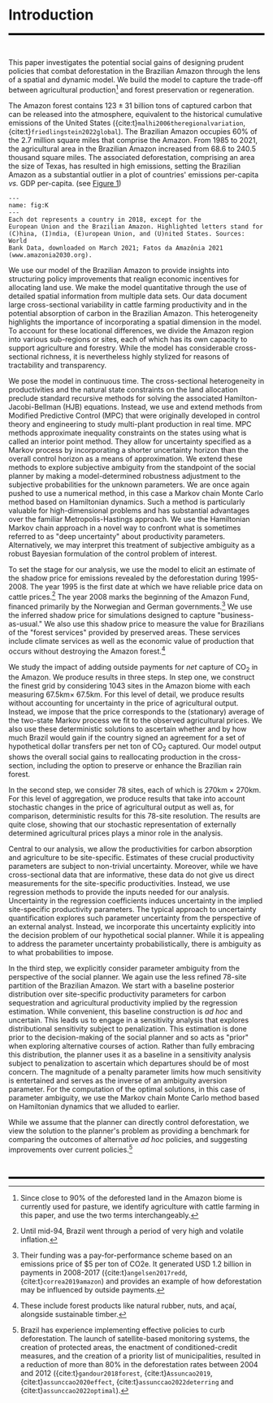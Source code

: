 

# Introduction

<hr style="height:4px; background-color:black; border:none;">

<br>

This paper investigates the potential social gains of designing prudent
policies that combat deforestation in the Brazilian Amazon through the
lens of a spatial and dynamic model. We build the model to capture the
trade-off between agricultural production[^2] and forest preservation or
regeneration.

The Amazon forest contains $123\pm31$ billion tons of captured carbon
that can be released into the atmosphere, equivalent to the historical
cumulative emissions of the United States
({cite:t}`malhi2006theregionalvariation`, {cite:t}`friedlingstein2022global`). The
Brazilian Amazon occupies $60\%$ of the 2.7 million square miles that
comprise the Amazon. From 1985 to 2021, the agricultural area in the
Brazilian Amazon increased from 68.6 to 240.5 thousand square miles. The
associated deforestation, comprising an area the size of Texas, has
resulted in high emissions, setting the Brazilian Amazon as a
substantial outlier in a plot of countries' emissions per-capita *vs.*
GDP per-capita. (see [Figure
1](#fig:k))

```{figure} ../aux_input/scatter_emission_gdp_log.png
---
name: fig:K
---
Each dot represents a country in 2018, except for the
European Union and the Brazilian Amazon. Highlighted letters stand for
(C)hina, (I)ndia, (E)uropean Union, and (U)nited States. Sources: World
Bank Data, downloaded on March 2021; Fatos da Amazônia 2021
(www.amazonia2030.org).
```

We use our model of the Brazilian Amazon to provide insights into
structuring policy improvements that realign economic incentives for
allocating land use. We make the model quantitative through the use of
detailed spatial information from multiple data sets. Our data document
large cross-sectional variability in cattle farming productivity and in
the potential absorption of carbon in the Brazilian Amazon. This
heterogeneity highlights the importance of incorporating a spatial
dimension in the model. To account for these locational differences, we
divide the Amazon region into various sub-regions or sites, each of
which has its own capacity to support agriculture and forestry. While
the model has considerable cross-sectional richness, it is nevertheless
highly stylized for reasons of tractability and transparency.

We pose the model in continuous time. The cross-sectional heterogeneity
in productivities and the natural state constraints on the land
allocation preclude standard recursive methods for solving the
associated Hamilton-Jacobi-Bellman (HJB) equations. Instead, we use and
extend methods from Modified Predictive Control (MPC) that were
originally developed in control theory and engineering to study
multi-plant production in real time. MPC methods approximate inequality
constraints on the states using what is called an interior point method.
They allow for uncertainty specified as a Markov process by
incorporating a shorter uncertainty horizon than the overall control
horizon as a means of approximation. We extend these methods to explore
subjective ambiguity from the standpoint of the social planner by making
a model-determined robustness adjustment to the subjective probabilities
for the unknown parameters. We are once again pushed to use a numerical
method, in this case a Markov chain Monte Carlo method based on
Hamiltonian dynamics. Such a method is particularly valuable for
high-dimensional problems and has substantial advantages over the
familiar Metropolis-Hastings approach. We use the Hamiltonian Markov
chain approach in a novel way to confront what is sometimes referred to
as "deep uncertainty" about productivity parameters. Alternatively, we
may interpret this treatment of subjective ambiguity as a robust
Bayesian formulation of the control problem of interest.

To set the stage for our analysis, we use the model to elicit an
estimate of the shadow price for emissions revealed by the deforestation
during 1995-2008. The year 1995 is the first date at which we have
reliable price data on cattle prices.[^3] The year 2008 marks the
beginning of the Amazon Fund, financed primarily by the Norwegian and
German governments.[^4] We use the inferred shadow price for simulations
designed to capture "business-as-usual." We also use this shadow price
to measure the value for Brazilians of the "forest services" provided by
preserved areas. These services include climate services as well as the
economic value of production that occurs without destroying the Amazon
forest.[^5]

We study the impact of adding outside payments for *net* capture of
CO$_2$ in the Amazon. We produce results in three steps. In step one, we
construct the finest grid by considering 1043 sites in the Amazon biome
with each measuring 67.5km$\times$ 67.5km. For this level of detail, we
produce results without accounting for uncertainty in the price of
agricultural output. Instead, we impose that the price corresponds to
the (stationary) average of the two-state Markov process we fit to the
observed agricultural prices. We also use these deterministic solutions
to ascertain whether and by how much Brazil would gain if the country
signed an agreement for a set of hypothetical dollar transfers per net
ton of CO$_2$ captured. Our model output shows the overall social gains
to reallocating production in the cross-section, including the option to
preserve or enhance the Brazilian rain forest.

In the second step, we consider 78 sites, each of which is
270km $\times$ 270km. For this level of aggregation, we
produce results that take into account stochastic changes in the price
of agricultural output as well as, for comparison, deterministic results
for this 78-site resolution. The results are quite close, showing that
our stochastic representation of externally determined agricultural
prices plays a minor role in the analysis.

Central to our analysis, we allow the productivities for carbon
absorption and agriculture to be site-specific. Estimates of these
crucial productivity parameters are subject to non-trivial uncertainty.
Moreover, while we have cross-sectional data that are informative, these
data do not give us direct measurements for the site-specific
productivities. Instead, we use regression methods to provide the inputs
needed for our analysis. Uncertainty in the regression coefficients
induces uncertainty in the implied site-specific productivity
parameters. The typical approach to uncertainty quantification explores
such parameter uncertainty from the perspective of an external analyst.
Instead, we incorporate this uncertainty explicitly into the decision
problem of our hypothetical social planner. While it is appealing to
address the parameter uncertainty probabilistically, there is ambiguity
as to what probabilities to impose.

In the third step, we explicitly consider parameter ambiguity from the
perspective of the social planner. We again use the less refined 78-site
partition of the Brazilian Amazon. We start with a baseline posterior
distribution over site-specific productivity parameters for carbon
sequestration and agricultural productivity implied by the regression
estimation. While convenient, this baseline construction is *ad hoc* and
uncertain. This leads us to engage in a sensitivity analysis that
explores distributional sensitivity subject to penalization. This
estimation is done prior to the decision-making of the social planner
and so acts as "prior" when exploring alternative courses of action.
Rather than fully embracing this distribution, the planner uses it as a
baseline in a sensitivity analysis subject to penalization to ascertain
which departures should be of most concern. The magnitude of a penalty
parameter limits how much sensitivity is entertained and serves as the
inverse of an ambiguity aversion parameter. For the computation of the
optimal solutions, in this case of parameter ambiguity, we use the
Markov chain Monte Carlo method based on Hamiltonian dynamics that we
alluded to earlier.

While we assume that the planner can directly control deforestation, we
view the solution to the planner's problem as providing a benchmark for
comparing the outcomes of alternative *ad hoc* policies, and suggesting
improvements over current policies.[^6]

<!-- The rest of the paper is organized as follows: In the next section,
Section [\[sec:literature\]](#sec:literature){reference-type="ref"
reference="sec:literature"}, we review some of the relevant literature.
This is followed in Section
[\[sec:model\]](#sec:model){reference-type="ref" reference="sec:model"}
with an exposition of our theoretical model. Section
[\[section:apu\]](#section:apu){reference-type="ref"
reference="section:apu"} shows how we confront parameter uncertainty.
Section [\[sec:cal\]](#sec:cal){reference-type="ref"
reference="sec:cal"} summarizes how we use a large collection of
relevant data sets to calibrate the model. Section
[\[sec:computation\]](#sec:computation){reference-type="ref"
reference="sec:computation"} discusses the numerical methods used to
compute solutions to the social planner's maximization problem. Our
results are presented in Section
[\[sec:res\]](#sec:res){reference-type="ref" reference="sec:res"}, which
is followed by our conclusions and suggestions for further work. -->

<br>
<hr style="height:4px; background-color:black; border:none;">

[^1]: We thank Pengyu Chen, Bin Cheng, Patricio Hernandez, João Pedro
    Vieira, Daniel (Samuel) Zhao for their expert research assistance
    and to Joanna Harris and Diana Petrova for their helpful comments
    and to Carmen Quinn for editorial assistance. Assunção's research
    was supported by the Climate-Policy Initiative-Brazil, Hansen's
    research was supported in part by the Griffin Applied Economics
    Incubator Project on Policy-making in an Uncertain World and by an
    EPIC/Argonne National Laboratory collaboration award, and
    Scheinkman's research was supported in part by the Columbia Climate
    School.

[^2]: Since close to $90\%$ of the deforested land in the Amazon biome
    is currently used for pasture, we identify agriculture with cattle
    farming in this paper, and use the two terms interchangeably.

[^3]: Until mid-94, Brazil went through a period of very high and
    volatile inflation.

[^4]: Their funding was a pay-for-performance scheme based on an
    emissions price of \$5 per ton of CO2e. It generated USD 1.2 billion
    in payments in 2008-2017 ({cite:t}`angelsen2017redd`, {cite:t}`correa2019amazon`)
    and provides an example of how deforestation may be influenced by
    outside payments.

[^5]: These include forest products like natural rubber, nuts, and açaí,
    alongside sustainable timber.

[^6]: Brazil has experience implementing effective policies to curb
    deforestation. The launch of satellite-based monitoring systems, the
    creation of protected areas, the enactment of conditioned-credit
    measures, and the creation of a priority list of municipalities,
    resulted in a reduction of more than 80% in the deforestation rates
    between 2004 and 2012 ({cite:t}`gandour2018forest`, {cite:t}`Assuncao2019`,
    {cite:t}`assunccao2020effect`, {cite:t}`assunccao2022deterring` and
    {cite:t}`assunccao2022optimal`).
